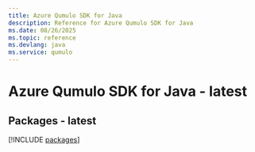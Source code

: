 ```yaml
---
title: Azure Qumulo SDK for Java
description: Reference for Azure Qumulo SDK for Java
ms.date: 08/26/2025
ms.topic: reference
ms.devlang: java
ms.service: qumulo
---
```

# Azure Qumulo SDK for Java - latest
## Packages - latest
[!INCLUDE [packages](qumulo-index.md)]